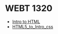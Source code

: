 # WEBT 1320

<ul>
    <li><a href="Intro to HTML/index.html" target=_blank> Intro to HTML</a></li>
    <li><a href="HTML5_to_Intro_css/index.html" target=_blank> HTML5_to_Intro_css</a></li>
</ul>